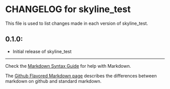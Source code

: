 # CHANGELOG for skyline_test

This file is used to list changes made in each version of skyline_test.

## 0.1.0:

* Initial release of skyline_test

- - -
Check the [Markdown Syntax Guide](http://daringfireball.net/projects/markdown/syntax) for help with Markdown.

The [Github Flavored Markdown page](http://github.github.com/github-flavored-markdown/) describes the differences between markdown on github and standard markdown.
